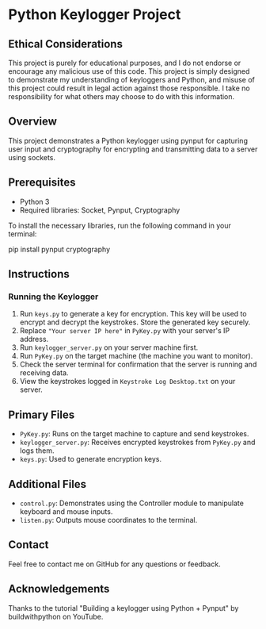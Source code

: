# Python Keylogger Project

## Ethical Considerations

This project is purely for educational purposes, and I do not endorse or encourage any malicious use of this code. This project is simply designed to demonstrate my understanding of keyloggers and Python, and misuse of this project could result in legal action against those responsible. I take no responsibility for what others may choose to do with this information.

## Overview

This project demonstrates a Python keylogger using pynput for capturing user input and cryptography for encrypting and transmitting data to a server using sockets.

## Prerequisites

- Python 3
- Required libraries: Socket, Pynput, Cryptography

To install the necessary libraries, run the following command in your terminal:

pip install pynput cryptography

## Instructions

### Running the Keylogger
1. Run `keys.py` to generate a key for encryption. This key will be used to encrypt and decrypt the keystrokes. Store the generated key securely.
2. Replace `"Your server IP here"` in `PyKey.py` with your server's IP address.
3. Run `keylogger_server.py` on your server machine first.
4. Run `PyKey.py` on the target machine (the machine you want to monitor).
5. Check the server terminal for confirmation that the server is running and receiving data.
6. View the keystrokes logged in `Keystroke Log Desktop.txt` on your server.

## Primary Files

- `PyKey.py`: Runs on the target machine to capture and send keystrokes.
- `keylogger_server.py`: Receives encrypted keystrokes from `PyKey.py` and logs them.
- `keys.py`: Used to generate encryption keys.

## Additional Files

- `control.py`: Demonstrates using the Controller module to manipulate keyboard and mouse inputs.
- `listen.py`: Outputs mouse coordinates to the terminal.

## Contact

Feel free to contact me on GitHub for any questions or feedback.

## Acknowledgements

Thanks to the tutorial "Building a keylogger using Python + Pynput" by buildwithpython on YouTube.
